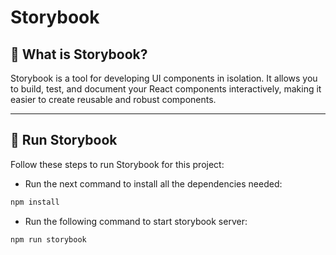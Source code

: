 # Storybook

## 📘 What is Storybook?

Storybook is a tool for developing UI components in isolation. It allows you to build, test, and document your React components interactively, making it easier to create reusable and robust components.

---

## 🚀 Run Storybook

Follow these steps to run Storybook for this project:

- Run the next command to install all the dependencies needed:

```bash
npm install
```

- Run the following command to start storybook server:

```bash
npm run storybook
```
